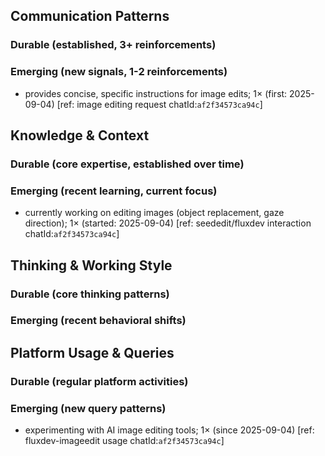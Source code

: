 ## Communication Patterns
### Durable (established, 3+ reinforcements)

### Emerging (new signals, 1-2 reinforcements)
- provides concise, specific instructions for image edits; 1× (first: 2025-09-04) [ref: image editing request chatId:`af2f34573ca94c`]

## Knowledge & Context
### Durable (core expertise, established over time)

### Emerging (recent learning, current focus)
- currently working on editing images (object replacement, gaze direction); 1× (started: 2025-09-04) [ref: seededit/fluxdev interaction chatId:`af2f34573ca94c`]

## Thinking & Working Style
### Durable (core thinking patterns)

### Emerging (recent behavioral shifts)

## Platform Usage & Queries
### Durable (regular platform activities)

### Emerging (new query patterns)
- experimenting with AI image editing tools; 1× (since 2025-09-04) [ref: fluxdev-imageedit usage chatId:`af2f34573ca94c`]